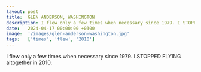 ```yaml
---
layout: post
title:  GLEN ANDERSON, WASHINGTON
description: I flew only a few times when necessary since 1979. I STOPPED FLYING altogether in 2010....
date:   2024-04-17 00:00:00 +0300
image:  '/images/glen-anderson-washington.jpg'
tags:   ['times', 'flew', '2010']
---
```

I flew only a few times when necessary since 1979. I STOPPED FLYING altogether in 2010.

